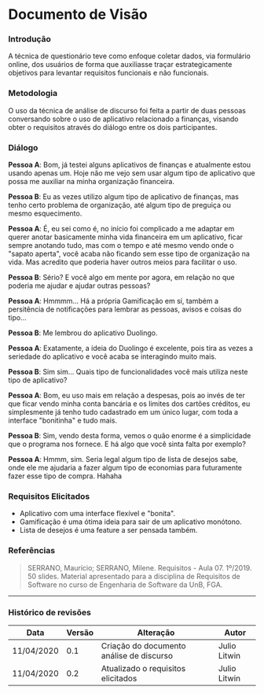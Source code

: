# Documento de Visão

### Introdução

A técnica de questionário teve como enfoque coletar dados, via formulário online, dos usuários de forma que auxiliasse traçar estrategicamente objetivos para levantar requisitos funcionais e não funcionais.

### Metodologia

O uso da técnica de análise de discurso foi feita a partir de duas pessoas conversando sobre o uso de aplicativo relacionado a finanças, visando obter o requisitos através do diálogo entre os dois participantes. 

### Diálogo

**Pessoa A**: Bom, já testei alguns aplicativos de finanças e atualmente estou usando apenas um. Hoje não me vejo sem usar algum tipo de aplicativo que possa me auxiliar na minha organização financeira.

**Pessoa B**: Eu as vezes utilizo algum tipo de aplicativo de finanças, mas tenho certo problema de organização, até algum tipo de preguiça ou mesmo esquecimento.

**Pessoa A**: É, eu sei como é, no início foi complicado a me adaptar em querer anotar basicamente minha vida financeira em um aplicativo, ficar sempre anotando tudo, mas com o tempo e até mesmo vendo onde o "sapato aperta", você acaba não ficando sem esse tipo de organização na vida. Mas acredito que poderia haver outros meios para facilitar o uso.

**Pessoa B**: Sério? E você algo em mente por agora, em relação no que poderia me ajudar e ajudar outras pessoas? 

**Pessoa A**: Hmmmm... Há a própria Gamificação em sí, também a persitência de notificações para lembrar as pessoas, avisos e coisas do tipo...

**Pessoa B**: Me lembrou do aplicativo Duolingo.

**Pessoa A**: Exatamente, a ídeia do Duolingo é excelente, pois tira as vezes a seriedade do aplicativo e você acaba se interagindo muito mais.

**Pessoa B**: Sim sim... Quais tipo de funcionalidades você mais utiliza neste tipo de aplicativo?

**Pessoa A**: Bom, eu uso mais em relação a despesas, pois ao invés de ter que ficar vendo minha conta bancária e os limites dos cartões créditos, eu simplesmente já tenho tudo cadastrado em um único lugar, com toda a interface "bonitinha" e tudo mais.

**Pessoa B**: Sim, vendo desta forma, vemos o quão enorme é a simplicidade que o programa nos fornece. E há algo que você sinta falta por exemplo?

**Pessoa A**: Hmmm, sim. Seria legal algum tipo de lista de desejos sabe, onde ele me ajudaria a fazer algum tipo de economias para futuramente fazer esse tipo de compra. Hahaha

### Requisitos Elicitados
* Aplicativo com uma interface flexível e "bonita".
* Gamificação é uma ótima ideia para sair de um aplicativo monótono.
* Lista de desejos é uma feature a ser pensada também.

### Referências
>  SERRANO, Maurício; SERRANO, Milene. Requisitos - Aula 07. 1º/2019. 50 slides. Material apresentado para a disciplina de Requisitos de Software no curso de Engenharia de Software da UnB, FGA.

***

### Histórico de revisões
|Data|Versão|Alteração|Autor|
|----|------|---------|-----|
| 11/04/2020 | 0.1 | Criação do documento análise de discurso | Julio Litwin | 
| 11/04/2020 | 0.2 | Atualizado o requisitos elicitados | Julio Litwin | 